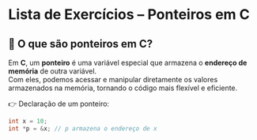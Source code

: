 #  Lista de Exercícios – Ponteiros em C

## 🔹 O que são ponteiros em C?
Em **C**, um **ponteiro** é uma variável especial que armazena o **endereço de memória** de outra variável.  
Com eles, podemos acessar e manipular diretamente os valores armazenados na memória, tornando o código mais flexível e eficiente.

👉 Declaração de um ponteiro:
```c
int x = 10;
int *p = &x; // p armazena o endereço de x
